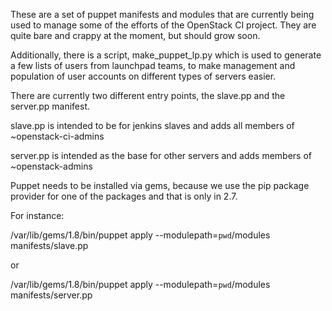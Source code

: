 These are a set of puppet manifests and modules that are currently being
used to manage some of the efforts of the OpenStack CI project. They are
quite bare and crappy at the moment, but should grow soon.

Additionally, there is a script, make_puppet_lp.py which is used to generate
a few lists of users from launchpad teams, to make management and population
of user accounts on different types of servers easier.

There are currently two different entry points, the slave.pp and the
server.pp manifest.

slave.pp is intended to be for jenkins slaves and adds all members of
~openstack-ci-admins

server.pp is intended as the base for other servers and adds members of
~openstack-admins

Puppet needs to be installed via gems, because we use the pip package
provider for one of the packages and that is only in 2.7.

For instance:

/var/lib/gems/1.8/bin/puppet apply --modulepath=`pwd`/modules manifests/slave.pp

or

/var/lib/gems/1.8/bin/puppet apply --modulepath=`pwd`/modules manifests/server.pp
